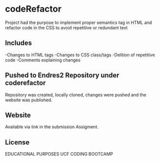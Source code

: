 # codeRefactor

Project had the purpose to implement proper semantics tag in HTML and refactor code in the CSS to avoid repetitive or redundant text

## Includes

-Changes to HTML tags
-Changes to CSS class/tags
-Delition of repetitive code
-Comments explaining changes

## Pushed to Endres2 Repository under coderefactor 

Repository was created, locally cloned, changes were pushed and the website was published.

## Website
Available via link in the submission Assigment.


## License

EDUCATIONAL PURPOSES
UCF CODING BOOTCAMP